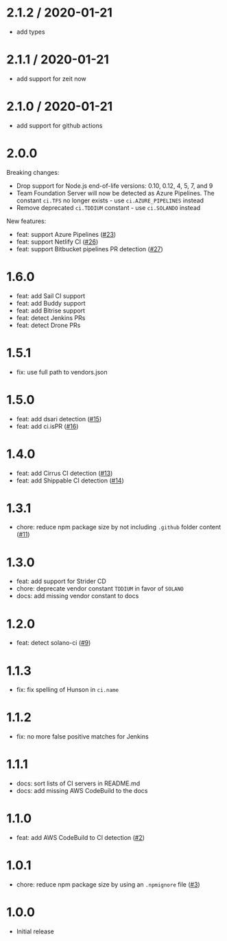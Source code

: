 # 2.1.2 / 2020-01-21

- add types

# 2.1.1 / 2020-01-21

- add support for zeit now

# 2.1.0 / 2020-01-21

- add support for github actions

# 2.0.0

Breaking changes:

- Drop support for Node.js end-of-life versions: 0.10, 0.12, 4, 5, 7,
  and 9
- Team Foundation Server will now be detected as Azure Pipelines. The
  constant `ci.TFS` no longer exists - use `ci.AZURE_PIPELINES` instead
- Remove deprecated `ci.TDDIUM` constant - use `ci.SOLANDO` instead

New features:

- feat: support Azure Pipelines ([#23](https://github.com/watson/ci-info/pull/23))
- feat: support Netlify CI ([#26](https://github.com/watson/ci-info/pull/26))
- feat: support Bitbucket pipelines PR detection ([#27](https://github.com/watson/ci-info/pull/27))

# 1.6.0

- feat: add Sail CI support
- feat: add Buddy support
- feat: add Bitrise support
- feat: detect Jenkins PRs
- feat: detect Drone PRs

# 1.5.1

- fix: use full path to vendors.json

# 1.5.0

- feat: add dsari detection ([#15](https://github.com/watson/ci-info/pull/15))
- feat: add ci.isPR ([#16](https://github.com/watson/ci-info/pull/16))

# 1.4.0

- feat: add Cirrus CI detection ([#13](https://github.com/watson/ci-info/pull/13))
- feat: add Shippable CI detection ([#14](https://github.com/watson/ci-info/pull/14))

# 1.3.1

- chore: reduce npm package size by not including `.github` folder content ([#11](https://github.com/watson/ci-info/pull/11))

# 1.3.0

- feat: add support for Strider CD
- chore: deprecate vendor constant `TDDIUM` in favor of `SOLANO`
- docs: add missing vendor constant to docs

# 1.2.0

- feat: detect solano-ci ([#9](https://github.com/watson/ci-info/pull/9))

# 1.1.3

- fix: fix spelling of Hunson in `ci.name`

# 1.1.2

- fix: no more false positive matches for Jenkins

# 1.1.1

- docs: sort lists of CI servers in README.md
- docs: add missing AWS CodeBuild to the docs

# 1.1.0

- feat: add AWS CodeBuild to CI detection ([#2](https://github.com/watson/ci-info/pull/2))

# 1.0.1

- chore: reduce npm package size by using an `.npmignore` file ([#3](https://github.com/watson/ci-info/pull/3))

# 1.0.0

- Initial release
